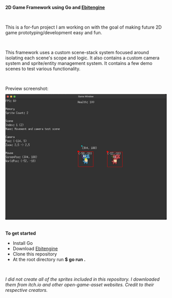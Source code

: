 <p><b>2D Game Framework using Go and
<a href="https://github.com/hajimehoshi/ebiten" target="_blank">Ebitengine</a></b></p>
<br>
<p>This is a for-fun project I am working on with the goal of making future 2D game prototyping/development easy and fun.</p>
<br>
<p>This framework uses a custom scene-stack system focused around isolating each scene's scope and logic. It also contains a custom camera system and sprite/entity management system. It contains a few demo scenes to test various functionality.</p>
<br>
<p>Preview screenshot:</p>
<img src="github-resources/githubscreenshot.png" width=700 style="margin-top:-5px;">
<br>
<br>
<p><b>To get started</b></p>
<p>
<ul>
<li>Install Go</li>
<li>Download 
<a href="https://github.com/hajimehoshi/ebiten" target="_blank">Ebitengine</a></b>
</li>
<li>Clone this repository</li>
<li>At the root directory run <b>$ go run .</b>
</ul>
</p>
<br>
<p><i>I did not create all of the sprites included in this repository. I downloaded them from itch.io and other open-game-asset websites. Credit to their respective creators.</i></p>